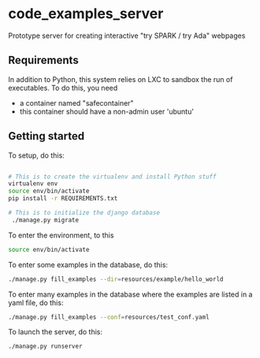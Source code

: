# code_examples_server

Prototype server for creating interactive "try SPARK / try Ada" webpages

## Requirements

In addition to Python, this system relies on LXC to sandbox
the run of executables. To do this, you need
  - a container named "safecontainer"
  - this container should have a non-admin user 'ubuntu'

## Getting started

To setup, do this:
```sh

# This is to create the virtualenv and install Python stuff
virtualenv env
source env/bin/activate
pip install -r REQUIREMENTS.txt

# This is to initialize the django database
 ./manage.py migrate

```

To enter the environment, to this
```sh
source env/bin/activate
```

To enter some examples in the database, do this:
```sh
./manage.py fill_examples --dir=resources/example/hello_world
```

To enter many examples in the database where the examples are listed in a yaml file, do this:
```sh
./manage.py fill_examples --conf=resources/test_conf.yaml
```

To launch the server, do this:
```sh
./manage.py runserver
```
